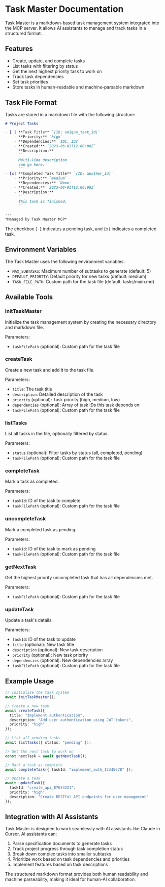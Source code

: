 # Task Master Documentation

Task Master is a markdown-based task management system integrated into the MCP server. It allows AI assistants to manage and track tasks in a structured format.

## Features

- Create, update, and complete tasks
- List tasks with filtering by status
- Get the next highest priority task to work on
- Track task dependencies
- Set task priorities
- Store tasks in human-readable and machine-parsable markdown

## Task File Format

Tasks are stored in a markdown file with the following structure:

```markdown
# Project Tasks

- [ ] **Task Title** `(ID: unique_task_id)`
    - **Priority:** `high`
    - **Dependencies:** `ID1, ID2`
    - **Created:** `2023-08-01T12:00:00Z`
    - **Description:** 
      ```
      Multi-line description 
      can go here.
      ```
- [x] **Completed Task Title** `(ID: another_id)`
    - **Priority:** `medium`
    - **Dependencies:** `None`
    - **Created:** `2023-08-01T12:00:00Z`
    - **Description:**
      ```
      This task is finished.
      ```

---
*Managed by Task Master MCP*
```

The checkbox `[ ]` indicates a pending task, and `[x]` indicates a completed task.

## Environment Variables

The Task Master uses the following environment variables:

- `MAX_SUBTASKS`: Maximum number of subtasks to generate (default: 5)
- `DEFAULT_PRIORITY`: Default priority for new tasks (default: medium)
- `TASK_FILE_PATH`: Custom path for the task file (default: tasks/main.md)

## Available Tools

### initTaskMaster

Initialize the task management system by creating the necessary directory and markdown file.

Parameters:
- `taskFilePath` (optional): Custom path for the task file

### createTask

Create a new task and add it to the task file.

Parameters:
- `title`: The task title
- `description`: Detailed description of the task
- `priority` (optional): Task priority (high, medium, low)
- `dependencies` (optional): Array of task IDs this task depends on
- `taskFilePath` (optional): Custom path for the task file

### listTasks

List all tasks in the file, optionally filtered by status.

Parameters:
- `status` (optional): Filter tasks by status (all, completed, pending)
- `taskFilePath` (optional): Custom path for the task file

### completeTask

Mark a task as completed.

Parameters:
- `taskId`: ID of the task to complete
- `taskFilePath` (optional): Custom path for the task file

### uncompleteTask

Mark a completed task as pending.

Parameters:
- `taskId`: ID of the task to mark as pending
- `taskFilePath` (optional): Custom path for the task file

### getNextTask

Get the highest priority uncompleted task that has all dependencies met.

Parameters:
- `taskFilePath` (optional): Custom path for the task file

### updateTask

Update a task's details.

Parameters:
- `taskId`: ID of the task to update
- `title` (optional): New task title
- `description` (optional): New task description
- `priority` (optional): New task priority
- `dependencies` (optional): New dependencies array
- `taskFilePath` (optional): Custom path for the task file

## Example Usage

```typescript
// Initialize the task system
await initTaskMaster();

// Create a new task
await createTask({
  title: "Implement authentication",
  description: "Add user authentication using JWT tokens",
  priority: "high"
});

// List all pending tasks
await listTasks({ status: "pending" });

// Get the next task to work on
const nextTask = await getNextTask();

// Mark a task as complete
await completeTask({ taskId: "implement_auth_12345678" });

// Update a task
await updateTask({
  taskId: "create_api_87654321",
  priority: "high",
  description: "Create RESTful API endpoints for user management"
});
```

## Integration with AI Assistants

Task Master is designed to work seamlessly with AI assistants like Claude in Cursor. AI assistants can:

1. Parse specification documents to generate tasks
2. Track project progress through task completion status
3. Break down complex tasks into smaller subtasks
4. Prioritize work based on task dependencies and priorities
5. Implement features based on task descriptions

The structured markdown format provides both human readability and machine parseability, making it ideal for human-AI collaboration. 